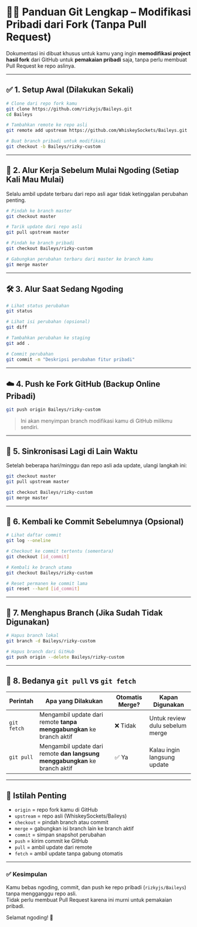 
# 🧑‍💻 Panduan Git Lengkap – Modifikasi Pribadi dari Fork (Tanpa Pull Request)

Dokumentasi ini dibuat khusus untuk kamu yang ingin **memodifikasi project hasil fork** dari GitHub untuk **pemakaian pribadi** saja, tanpa perlu membuat Pull Request ke repo aslinya.

---

## ✅ 1. Setup Awal (Dilakukan Sekali)

```bash
# Clone dari repo fork kamu
git clone https://github.com/rizkyjs/Baileys.git
cd Baileys

# Tambahkan remote ke repo asli
git remote add upstream https://github.com/WhiskeySockets/Baileys.git

# Buat branch pribadi untuk modifikasi
git checkout -b Baileys/rizky-custom
```

---

## 🔁 2. Alur Kerja Sebelum Mulai Ngoding (Setiap Kali Mau Mulai)

Selalu ambil update terbaru dari repo asli agar tidak ketinggalan perubahan penting.

```bash
# Pindah ke branch master
git checkout master

# Tarik update dari repo asli
git pull upstream master

# Pindah ke branch pribadi
git checkout Baileys/rizky-custom

# Gabungkan perubahan terbaru dari master ke branch kamu
git merge master
```

---

## 🛠️ 3. Alur Saat Sedang Ngoding

```bash
# Lihat status perubahan
git status

# Lihat isi perubahan (opsional)
git diff

# Tambahkan perubahan ke staging
git add .

# Commit perubahan
git commit -m "Deskripsi perubahan fitur pribadi"
```

---

## ☁️ 4. Push ke Fork GitHub (Backup Online Pribadi)

```bash
git push origin Baileys/rizky-custom
```

> Ini akan menyimpan branch modifikasi kamu di GitHub milikmu sendiri.

---

## 🔄 5. Sinkronisasi Lagi di Lain Waktu

Setelah beberapa hari/minggu dan repo asli ada update, ulangi langkah ini:

```bash
git checkout master
git pull upstream master

git checkout Baileys/rizky-custom
git merge master
```

---

## 🧪 6. Kembali ke Commit Sebelumnya (Opsional)

```bash
# Lihat daftar commit
git log --oneline

# Checkout ke commit tertentu (sementara)
git checkout [id_commit]

# Kembali ke branch utama
git checkout Baileys/rizky-custom

# Reset permanen ke commit lama
git reset --hard [id_commit]
```

---

## 🧹 7. Menghapus Branch (Jika Sudah Tidak Digunakan)

```bash
# Hapus branch lokal
git branch -d Baileys/rizky-custom

# Hapus branch dari GitHub
git push origin --delete Baileys/rizky-custom
```

---

## 🔄 8. Bedanya `git pull` vs `git fetch`

| Perintah     | Apa yang Dilakukan                                                                       | Otomatis Merge? | Kapan Digunakan                  |
|--------------|--------------------------------------------------------------------------------------------|-----------------|----------------------------------|
| `git fetch`  | Mengambil update dari remote **tanpa menggabungkan** ke branch aktif                      | ❌ Tidak         | Untuk review dulu sebelum merge |
| `git pull`   | Mengambil update dari remote **dan langsung menggabungkan** ke branch aktif               | ✅ Ya            | Kalau ingin langsung update      |

---

## 📌 Istilah Penting

- `origin` = repo fork kamu di GitHub
- `upstream` = repo asli (WhiskeySockets/Baileys)
- `checkout` = pindah branch atau commit
- `merge` = gabungkan isi branch lain ke branch aktif
- `commit` = simpan snapshot perubahan
- `push` = kirim commit ke GitHub
- `pull` = ambil update dari remote
- `fetch` = ambil update tanpa gabung otomatis

---

### ✅ Kesimpulan

Kamu bebas ngoding, commit, dan push ke repo pribadi (`rizkyjs/Baileys`) tanpa mengganggu repo asli.  
Tidak perlu membuat Pull Request karena ini murni untuk pemakaian pribadi.

Selamat ngoding! 🚀

